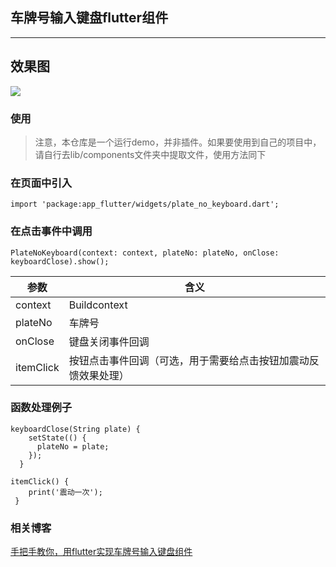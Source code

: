 ## 车牌号输入键盘flutter组件

***
## 效果图
![](https://user-gold-cdn.xitu.io/2019/11/1/16e26793fa1542b2?w=1080&h=1920&f=gif&s=3008806)

### 使用
> 注意，本仓库是一个运行demo，并非插件。如果要使用到自己的项目中，请自行去lib/components文件夹中提取文件，使用方法同下

### 在页面中引入
```
import 'package:app_flutter/widgets/plate_no_keyboard.dart';
```
### 在点击事件中调用
```
PlateNoKeyboard(context: context, plateNo: plateNo, onClose: keyboardClose).show();
```

参数| 含义
---- | ---
context | Buildcontext
plateNo |  车牌号
onClose | 键盘关闭事件回调
itemClick | 按钮点击事件回调（可选，用于需要给点击按钮加震动反馈效果处理）

### 函数处理例子
```
keyboardClose(String plate) {
    setState(() {
      plateNo = plate;
    });
  }
```
```
itemClick() {
    print('震动一次');
 }
```
### 相关博客
[手把手教你，用flutter实现车牌号输入键盘组件](https://juejin.im/post/5dbc0679518825245d25a6e7)